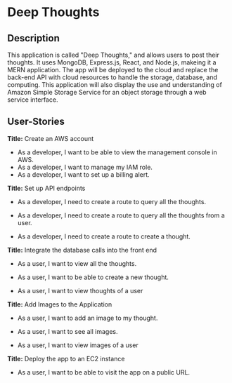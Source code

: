 # Deep Thoughts

## Description

This application is called "Deep Thoughts," and allows users to post their thoughts. It uses MongoDB, Express.js, React, and Node.js, makeing it a MERN application. The app will be deployed to the cloud and replace the back-end API with cloud resources to handle the storage, database, and computing. This application will also display the use and understanding of Amazon Simple Storage Service for an object storage through a web service interface. 

## User-Stories 

**Title:** Create an AWS account

* As a developer, I want to be able to view the management console in AWS.
* As a developer, I want to manage my IAM role.
* As a developer, I want to set up a billing alert.

**Title:** Set up API endpoints

* As a developer, I need to create a route to query all the thoughts.

* As a developer, I need to create a route to query all the thoughts from a user.

* As a developer, I need to create a route to create a thought.

**Title:** Integrate the database calls into the front end

* As a user, I want to view all the thoughts.

* As a user, I want to be able to create a new thought.

* As a user, I want to view thoughts of a user

**Title:** Add Images to the Application

* As a user, I want to add an image to my thought.

* As a user, I want to see all images.

* As a user, I want to view images of a user

**Title:** Deploy the app to an EC2 instance

* As a user, I want to be able to visit the app on a public URL.

